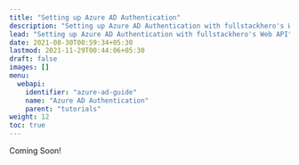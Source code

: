 ```yaml
---
title: "Setting up Azure AD Authentication"
description: "Setting up Azure AD Authentication with fullstackhero's Web API"
lead: "Setting up Azure AD Authentication with fullstackhero's Web API"
date: 2021-08-30T00:59:34+05:30
lastmod: 2021-11-29T00:44:06+05:30
draft: false
images: []
menu:
  webapi:
    identifier: "azure-ad-guide"
    name: "Azure AD Authentication"
    parent: "tutorials"
weight: 12
toc: true
---
```


Coming Soon!
